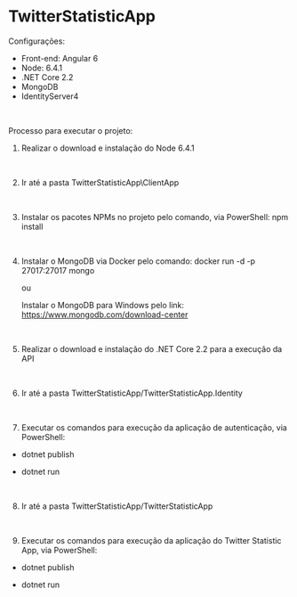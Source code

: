 # TwitterStatisticApp

Configurações:
- Front-end: Angular 6
- Node: 6.4.1
- .NET Core 2.2
- MongoDB
- IdentityServer4

</br>

Processo para executar o projeto:
1) Realizar o download e instalação do Node 6.4.1

</br>

2) Ir até a pasta TwitterStatisticApp\ClientApp

</br>

3) Instalar os pacotes NPMs no projeto pelo comando, via PowerShell: npm install

</br>

4) Instalar o MongoDB via Docker pelo comando:
   docker run -d -p 27017:27017 mongo
   
   ou
   
   Instalar o MongoDB para Windows pelo link: https://www.mongodb.com/download-center

</br>

5) Realizar o download e instalação do .NET Core 2.2 para a execução da
API

</br>

6) Ir até a pasta TwitterStatisticApp/TwitterStatisticApp.Identity

</br>

7) Executar os comandos para execução da aplicação de autenticação, via PowerShell:

- dotnet publish

- dotnet run

</br>

8) Ir até a pasta TwitterStatisticApp/TwitterStatisticApp

</br>

9) Executar os comandos para execução da aplicação do Twitter Statistic App, via PowerShell:

- dotnet publish

- dotnet run

